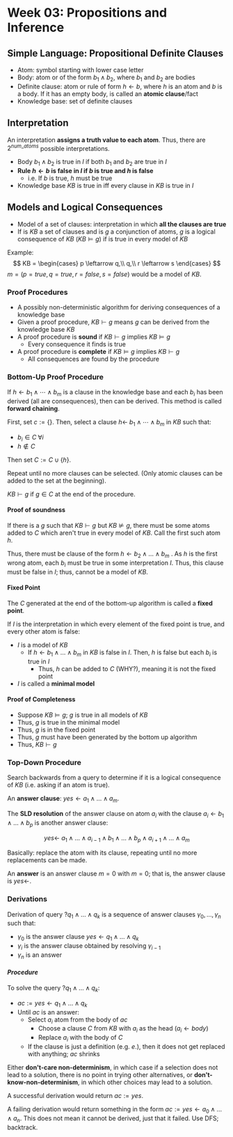 # Week 03: Propositions and Inference

## Simple Language: Propositional Definite Clauses

- Atom: symbol starting with lower case letter
- Body: atom or of the form $b_1 \land b_2$, where $b_1$ and $b_2$ are bodies 
- Definite clause: atom or rule of form $h \leftarrow b$, where $h$ is an atom and $b$ is a body. If it has an empty body, is called an **atomic clause**/fact
- Knowledge base: set of definite clauses

## Interpretation

An interpretation **assigns a truth value to each atom**. Thus, there are $2^{num\_atoms}$ possible interpretations.

- Body $b_1 \land b_2$  is true in $I$ if both $b_1$ and $b_2$ are true in $I$
- **Rule $h \leftarrow b$ is false in $I$ if $b$ is true and $h$ is false**
  - i.e. If $b$ is true, $h$ must be true
- Knowledge base $KB$ is true in iff every clause in $KB$ is true in $I$

## Models and Logical Consequences

- Model of a set of clauses: interpretation in which **all the clauses are true**
- If is $KB$ a set of clauses and is $g$ a conjunction of atoms, $g$ is a logical consequence of $KB$ ($KB \models g$) if is true in every model of $KB$

Example:
$$
KB = \begin{cases}
p \leftarrow q,\\
q,\\
r \leftarrow s
\end{cases}
$$
$m = (p = true, q = true, r = false, s = false)$ would be a model of $KB$.

### Proof Procedures

- A possibly non-deterministic algorithm for deriving consequences of a knowledge base
- Given a proof procedure, $KB \vdash g$ means $g$ can be derived from the knowledge base $KB$
- A proof procedure is **sound** if  $KB \vdash g$ implies  $KB \models g$
  - Every consequence it finds is true
- A proof procedure is **complete** if  $KB \models g$ implies  $KB \vdash g$
  - All consequences are found by the procedure

### Bottom-Up Proof Procedure

If $h \leftarrow b_1 \land \cdots \land b_m$ is a clause in the knowledge base and each $b_i$ has been derived (all are consequences), then can be derived. This method is called **forward chaining**.

First, set $c:=\{\}$. Then, select a clause $h \leftarrow \; b_1 \land \cdots \land b_m$ in $KB$ such that:

- $b_i \in C \;\forall i$
- $h \notin C$

Then set $C := C \cup \{h\}$.

Repeat until no more clauses can be selected. (Only atomic clauses can be added to the set at the beginning).

$KB \vdash g$ if $g \in C$ at the end of the procedure.

#### Proof of soundness

If there is a $g$ such that $KB \vdash g$ but $KB \nvDash g$, there must be some atoms added to $C$ which aren't true in every model of $KB$. Call the first such atom  $h$.

Thus, there must be clause of the form $h \leftarrow b_2 \land \dots \land b_m$ . As $h$ is the first wrong atom, each $b_i$ must be true in some interpretation $I$. Thus, this clause must be false in $I$; thus, cannot be a model of $KB$.

#### Fixed Point

The $C$ generated at the end of the bottom-up algorithm is called a **fixed point**.

If $I$ is the interpretation in which every element of the fixed point is true, and every other atom is false:

- $I$ is a model of  $KB$
  - If $h \leftarrow b_1 \land \dots \land b_m$ in $KB$ is false in $I$. Then, $h$ is false but each $b_i$ is true in $I$
    - Thus, $h$ can be added to $C$ (WHY?), meaning it is not the fixed point
- $I$ is called a **minimal model**

#### Proof of Completeness

- Suppose $KB \models g$; $g$ is true in all models of $KB$
- Thus, $g$ is true in the minimal model
- Thus, $g$ is in the fixed point
- Thus, $g$ must have been generated by the bottom up algorithm
- Thus, $KB \vdash g$

### Top-Down Procedure

Search backwards from a query to determine if it is a logical consequence of $KB$ (i.e. asking if an atom is true).

An **answer clause**: $yes \leftarrow a_1 \land \dots \land a_m$.

The **SLD resolution** of the answer clause on atom $a_i$ with the clause $a_i \leftarrow b_1 \land \dots \land b_p$ is another answer clause:

$$
yes \leftarrow \; a_1 \land \dots \land a_{i-1} \land b_1 \land \dots \land b_p \land a_{i+1} \land \dots \land a_m
$$

Basically: replace the atom with its clause, repeating until no more replacements can be made.

An **answer** is an answer clause $m=0$ with $m=0$; that is, the answer clause is $yes \leftarrow$.

### Derivations

Derivation of query $? q_1 \land \dots \land q_k$ is a sequence of answer clauses $\gamma_0, \dots, \gamma_n$ such that:

- $\gamma_0$ is the answer clause $yes \leftarrow q_1 \land \dots \land q_k$
- $\gamma_i$ is the answer clause obtained by resolving $\gamma_{i-1}$
- $\gamma_n$ is an answer

#### *Procedure*

To solve the query $? q_1 \land \dots \land q_k$:

- $ac := yes \leftarrow q_1 \land \dots \land q_k$
- Until $ac$ is an answer:
  - Select $a_i$ atom from the body of $ac$
    - Choose a clause $C$ from $KB$ with $a_i$ as the head ($a_i \leftarrow body$)
    - Replace $a_i$ with the body of $C$
  - If the clause is just a definition (e.g. $e.$), then it does not get replaced with anything; $ac$ shrinks

Either **don't-care non-determinism**, in which case if a selection does not lead to a solution, there is no point in trying other alternatives, or **don't-know-non-determinism**, in which other choices may lead to a solution.

A successful derivation would return  $ac := yes$.

A failing derivation would return something in the form $ac := yes \leftarrow a_0 \land \dots \land a_n$. This does not mean it cannot be derived, just that it failed. Use DFS; backtrack.
